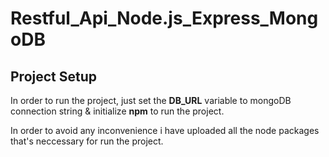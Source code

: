# Restful_Api_Node.js_Express_MongoDB
## Project Setup

In order to run the project, just set the **DB_URL** variable to mongoDB connection string & initialize **npm** to run the project.

In order to avoid any inconvenience i have uploaded all the node packages that's neccessary for run the project.

